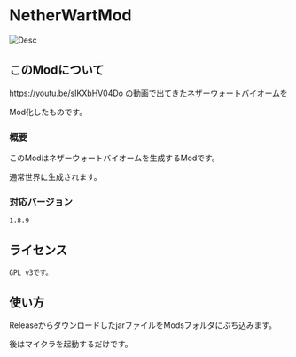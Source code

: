 # NetherWartMod 

![Desc](https://github.com/kokkiemouse/PictureStorage/raw/master/2019-08-16_07.20.09.png)
## このModについて
https://youtu.be/sIKXbHV04Do の動画で出てきたネザーウォートバイオームを

Mod化したものです。
### 概要

このModはネザーウォートバイオームを生成するModです。

通常世界に生成されます。

### 対応バージョン
    1.8.9


## ライセンス
    GPL v3です。
## 使い方 
ReleaseからダウンロードしたjarファイルをModsフォルダにぶち込みます。

後はマイクラを起動するだけです。
